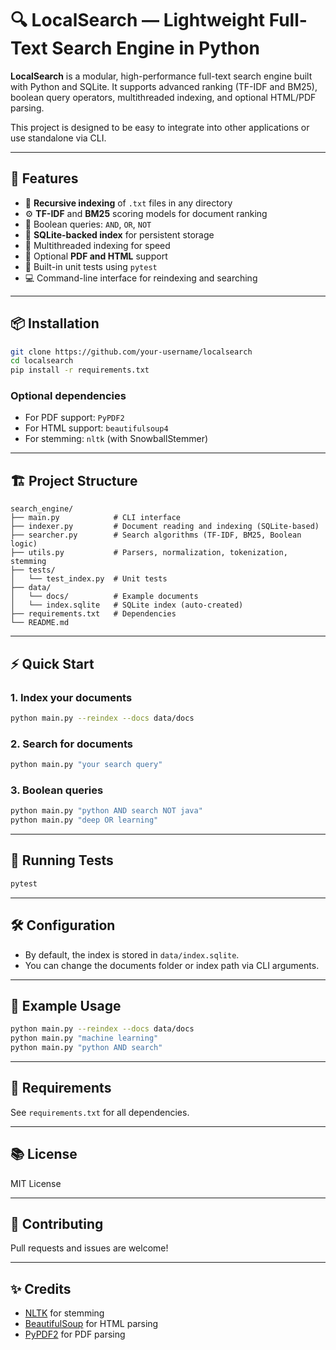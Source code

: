 # 🔍 LocalSearch — Lightweight Full-Text Search Engine in Python

**LocalSearch** is a modular, high-performance full-text search engine built with Python and SQLite. It supports advanced ranking (TF-IDF and BM25), boolean query operators, multithreaded indexing, and optional HTML/PDF parsing.

This project is designed to be easy to integrate into other applications or use standalone via CLI.

---

## 🚀 Features

- 📂 **Recursive indexing** of `.txt` files in any directory
- ⚙️ **TF-IDF** and **BM25** scoring models for document ranking
- 🔎 Boolean queries: `AND`, `OR`, `NOT`
- 💾 **SQLite-backed index** for persistent storage
- 🧵 Multithreaded indexing for speed
- 📄 Optional **PDF and HTML** support
- 🧪 Built-in unit tests using `pytest`
- 💻 Command-line interface for reindexing and searching

---

## 📦 Installation

```bash
git clone https://github.com/your-username/localsearch
cd localsearch
pip install -r requirements.txt
```

### Optional dependencies

- For PDF support: `PyPDF2`
- For HTML support: `beautifulsoup4`
- For stemming: `nltk` (with SnowballStemmer)

---

## 🏗️ Project Structure

```
search_engine/
├── main.py            # CLI interface
├── indexer.py         # Document reading and indexing (SQLite-based)
├── searcher.py        # Search algorithms (TF-IDF, BM25, Boolean logic)
├── utils.py           # Parsers, normalization, tokenization, stemming
├── tests/
│   └── test_index.py  # Unit tests
├── data/
│   └── docs/          # Example documents
│   └── index.sqlite   # SQLite index (auto-created)
├── requirements.txt   # Dependencies
└── README.md
```

---

## ⚡ Quick Start

### 1. Index your documents

```bash
python main.py --reindex --docs data/docs
```

### 2. Search for documents

```bash
python main.py "your search query"
```

### 3. Boolean queries

```bash
python main.py "python AND search NOT java"
python main.py "deep OR learning"
```

---

## 🧪 Running Tests

```bash
pytest
```

---

## 🛠️ Configuration

- By default, the index is stored in `data/index.sqlite`.
- You can change the documents folder or index path via CLI arguments.

---

## 📝 Example Usage

```bash
python main.py --reindex --docs data/docs
python main.py "machine learning"
python main.py "python AND search"
```

---

## 📄 Requirements

See `requirements.txt` for all dependencies.

---

## 📚 License

MIT License

---

## 🤝 Contributing

Pull requests and issues are welcome!

---

## ✨ Credits

- [NLTK](https://www.nltk.org/) for stemming
- [BeautifulSoup](https://www.crummy.com/software/BeautifulSoup/) for HTML parsing
- [PyPDF2](https://pypi.org/project/PyPDF2/) for PDF parsing
